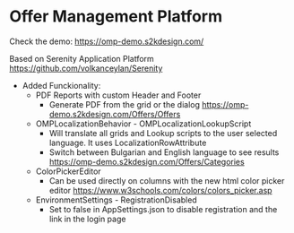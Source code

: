 # Offer Management Platform

Check the demo: https://omp-demo.s2kdesign.com/

Based on 
Serenity Application Platform
https://github.com/volkanceylan/Serenity

- Added Funckionality:
  - PDF Reports with custom Header and Footer
    - Generate PDF from the grid or the dialog https://omp-demo.s2kdesign.com/Offers/Offers 
  - OMPLocalizationBehavior - OMPLocalizationLookupScript 
    - Will translate all grids and Lookup scripts to the user selected language. It uses LocalizationRowAttribute 
    - Switch between Bulgarian and English language to see results https://omp-demo.s2kdesign.com/Offers/Categories
  - ColorPickerEditor
    - Can be used directly on columns with the new html color picker editor https://www.w3schools.com/colors/colors_picker.asp
  - EnvironmentSettings - RegistrationDisabled
    - Set to false in AppSettings.json to disable registration and the link in the login page